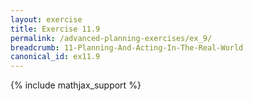 ```yaml
---
layout: exercise
title: Exercise 11.9
permalink: /advanced-planning-exercises/ex_9/
breadcrumb: 11-Planning-And-Acting-In-The-Real-World
canonical_id: ex11.9
---
```


{% include mathjax_support %}
